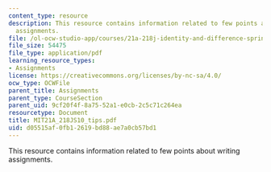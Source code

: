 ```yaml
---
content_type: resource
description: This resource contains information related to few points about writing
  assignments.
file: /ol-ocw-studio-app/courses/21a-218j-identity-and-difference-spring-2010/d05515af0fb12619bd88ae7a0cb57bd1_MIT21A_218JS10_tips.pdf
file_size: 54475
file_type: application/pdf
learning_resource_types:
- Assignments
license: https://creativecommons.org/licenses/by-nc-sa/4.0/
ocw_type: OCWFile
parent_title: Assignments
parent_type: CourseSection
parent_uid: 9cf20f4f-8a75-52a1-e0cb-2c5c71c264ea
resourcetype: Document
title: MIT21A_218JS10_tips.pdf
uid: d05515af-0fb1-2619-bd88-ae7a0cb57bd1
---
```

This resource contains information related to few points about writing assignments.